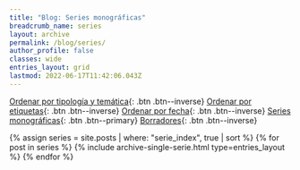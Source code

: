 ```yaml
---
title: "Blog: Series monográficas"
breadcrumb_name: series
layout: archive
permalink: /blog/series/
author_profile: false
classes: wide
entries_layout: grid
lastmod: 2022-06-17T11:42:06.043Z
---
```


[Ordenar por tipología y temática](/blog/){: .btn .btn--inverse} 
[Ordenar por etiquetas](/blog/tags/){: .btn .btn--inverse} 
[Ordenar por fecha](/blog/fecha){: .btn .btn--inverse}
[Series monográficas](/blog/series){: .btn .btn--primary}
[Borradores](/blog/borradores/){: .btn .btn--inverse}

{% assign series = site.posts | where: "serie_index", true | sort %}
{% for post in series %}
    {% include archive-single-serie.html type=entries_layout %}
{% endfor %}
